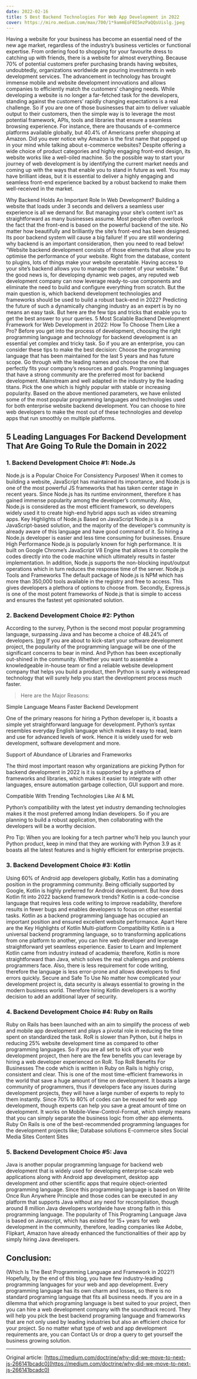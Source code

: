 ```yaml
---
date: 2022-02-16
title: 5 Best Backend Technologies For Web App Development in 2022
cover: https://miro.medium.com/max/700/1*9ammEoF0I5mzPaQQsUislg.jpeg
---
```


Having a website for your business has become an essential need of the new age market, regardless of the industry’s business verticles or functional expertise.
From ordering food to shopping for your favourite dress to catching up with friends, there is a website for almost everything.
Because 70% of potential customers prefer purchasing brands having websites, undoubtedly, organizations worldwide are pouring investments in web development services.
The advancement in technology has brought immense mobile and website development innovations and allows companies to efficiently match the customers’ changing needs.
While developing a website is no longer a far-fetched task for the developers, standing against the customers’ rapidly changing expectations is a real challenge.
So if you are one of those businesses that aim to deliver valuable output to their customers, then the simple way is to leverage the most potential framework, APIs, tools and libraries that ensure a seamless browsing experience.
For instance, there are thousands of e-commerce platforms available globally, but 40.4% of Americans prefer shopping at Amazon. Did you ever notice why Amazon is the first name that popped up in your mind while talking about e-commerce websites?
Despite offering a wide choice of product categories and highly engaging front-end design, its website works like a well-oiled machine.
So the possible way to start your journey of web development is by identifying the current market needs and coming up with the ways that enable you to stand in future as well. You may have brilliant ideas, but it is essential to deliver a highly engaging and seamless front-end experience backed by a robust backend to make them well-received in the market.

Why Backend Holds An Important Role In Web Development?
Building a website that loads under 3 seconds and delivers a seamless user experience is all we demand for. But managing your site’s content isn’t as straightforward as many businesses assume. Most people often overlook the fact that the front-end is based on the powerful backend of the site.
No matter how beautifully and brilliantly the site’s front-end has been designed. Its poor backend system will cause a big failure!
If you are still wondering why backend is an important consideration, then you need to read below!
“Website backend development consists of those elements that allow you to optimise the performance of your website. Right from the database, content to plugins, lots of things make your website operatable. Having access to your site’s backend allows you to manage the content of your website.”
But the good news is, for developing dynamic web pages, any reputed web development company can now leverage ready-to-use components and eliminate the need to build and configure everything from scratch.
But the main question is, which backend development technologies and frameworks should be used to build a robust back-end in 2022?
Predicting the future of such a dynamically changing industry as an expert is by no means an easy task. But here are the few tips and tricks that enable you to get the best answer to your queries.
5 Most Scalable Backend Development Framework for Web Development in 2022: How To Choose Them Like a Pro?
Before you get into the process of development, choosing the right programming language and technology for backend development is an essential yet complex and tricky task. So if you are an enterprise, you can consider these tips to make the best decision:
Choose the programming language that has been maintained for the last 5 years and has future scope.
Go through with the leading names and choose the one that perfectly fits your company’s resources and goals.
Programming languages that have a strong community are the preferred most for backend development.
Mainstream and well adapted in the industry by the leading titans.
Pick the one which is highly popular with stable or increasing popularity.
Based on the above mentioned parameters, we have enlisted some of the most popular programming languages and technologies used for both enterprise website backend development. You can choose to hire web developers to make the most out of these technologies and develop apps that run smoothly on multiple platforms.

## 5 Leading Languages For Backend Development That Are Going To Rule the Domain in 2022

### **1. Backend Development Choice #1: Node.Js**

Node.js is a Popular Choice For Consistency Purposes!
When it comes to building a website, JavaScript has maintained its importance, and Node.js is one of the most powerful JS frameworks that has taken center stage in recent years.
Since Node.js has its runtime environment, therefore it has gained immense popularity among the developer’s community.
Also, Node.js is considered as the most efficient framework, so developers widely used it to create high-end hybrid apps such as video streaming apps.
Key Highlights of Node.js
Based on JavaScript
Node.js is a JavaScript-based solution, and the majority of the developer’s community is already aware of this language and have good command of it. So hiring a Node.js developer is easier and less time consuming for businesses.
Ensure High Performance
Node.js is popularly known for high performance. It is built on Google Chrome’s JavaScript V8 Engine that allows it to compile the codes directly into the code machine which ultimately results in faster implementation. In addition, Node.js supports the non-blocking input/output operations which in turn reduces the response time of the server.
Node.js Tools and Frameworks
The default package of Node.js is NPM which has more than 350,000 tools available in the registry and free to access. This gives developers a plethora of options to choose from.
Secondly, Express.js is one of the most potent frameworks of Node.js that is simple to access and ensures the fastest yet opinionated solution.

### **2. Backend Development Choice #2: Python**

According to the survey, Python is the second most popular programming language, surpassing Java and has become a choice of 48.24% of developers.
[Img](https://miro.medium.com/max/700/0*Z9JwzndZ5-KJ6uH4)
If you are about to kick-start your software development project, the popularity of the programming language will be one of the significant concerns to bear in mind. And Python has been exceptionally out-shined in the community.
Whether you want to assemble a knowledgeable in-house team or find a reliable website development company that helps you build a product, then Python is surely a widespread technology that will surely help you start the development process much faster.

> Here are the Major Reasons:

Simple Language Means Faster Backend Development

One of the primary reasons for hiring a Python developer is, it boasts a simple yet straightforward language for development. Python’s syntax resembles everyday English language which makes it easy to read, learn and use for advanced levels of work. Hence it is widely used for web development, software development and more.

Support of Abundance of Libraries and Frameworks

The third most important reason why organizations are picking Python for backend development in 2022 is it is supported by a plethora of frameworks and libraries, which makes it easier to integrate with other languages, ensure automation garbage collection, GUI support and more.

Compatible With Trending Technologies Like AI & ML

Python’s compatibility with the latest yet industry demanding technologies makes it the most preferred among Indian developers. So if you are planning to build a robust application, then collaborating with the developers will be a worthy decision.

Pro Tip: When you are looking for a tech partner who’ll help you launch your Python product, keep in mind that they are working with Python 3.9 as it boasts all the latest features and is highly efficient for enterprise projects.

### **3. Backend Development Choice #3: Kotlin**

Using 60% of Android app developers globally, Kotlin has a dominating position in the programming community. Being officially supported by Google, Kotlin is highly preferred for Android development.
But how does Kotlin fit into 2022 backend framework trends?
Kotlin is a code-concise language that requires less code writing to improve readability, therefore results in fewer bugs and enables developers to focus on other essential tasks.
Kotlin as a backend programming language has occupied an important position and ensured excellent website performance.
Apart Here are the Key Highlights of Kotlin
Multi-platform Compatibility
Kotlin is a universal backend programming language, so to transforming applications from one platform to another, you can hire web developer and leverage straightforward yet seamless experience.
Easier to Learn and Implement
Kotlin came from industry instead of academia; therefore, Kotlin is more straightforward than Java, which solves the real challenges and problems programmers face. Also, there is less requirement for code writing, therefore the language is less error-prone and allows developers to find errors quickly.
Secure and Safe To Use
No matter how complicated your development project is, data security is always essential to growing in the modern business world. Therefore hiring Kotlin developers is a worthy decision to add an additional layer of security.

### **4. Backend Development Choice #4: Ruby on Rails**

Ruby on Rails has been launched with an aim to simplify the process of web and mobile app development and plays a pivotal role in reducing the time spent on standardized the task.
RoR is slower than Python, but it helps in reducing 25% website development time as compared to other programming languages. So if you are all set to kick off your web development project, then here are the few benefits you can leverage by hiring a web developer experienced on RoR.
Top RoR Benefits For Businesses
The code which is written in Ruby on Rails is highly crisp, consistent and clear. This is one of the most time-efficient frameworks in the world that save a huge amount of time on development.
It boasts a large community of programmers, thus if developers face any issues during development projects, they will have a large number of experts to reply to them instantly.
Since 70% to 80% of codes can be reused for web app development, though experts can help you save a great amount of time on development.
It works on Mobile-View-Control-Format, which simply means that you can simply separate the business logic from other app elements.
Ruby On Rails is one of the best-recommended programming languages for the development projects like;
Database solutions
E-commerce sites
Social Media Sites
Content Sites

### **5. Backend Development Choice #5: Java**

Java is another popular programming language for backend web development that is widely used for developing enterprise-scale web applications along with Android app development, desktop app development and other scientific apps that require object-oriented programming language.
Since this programming language is based on Write Once Run Anywhere Principle and those codes can be executed in any platform that supports Java without any need for recompilation, though around 8 million Java developers worldwide have strong faith in this programming language.
The popularity of This Programing Language
Java is based on Javascript, which has existed for 15+ years for web development in the community, therefore, leading companies like Adobe, Flipkart, Amazon have already enhanced the functionalities of their app by simply hiring Java developers.

## Conclusion:

(Which Is The Best Programming Language and Framework in 2022?)
Hopefully, by the end of this blog, you have few industry-leading programming languages for your web and app development. Every programming language has its own charm and losses, so there is no standard programing language that fits all business needs. If you are in a dilemma that which programing language is best suited to your project, then you can hire a web development company with the soundtrack record. They will help you pick the best backend programing language and frameworks that are not only used by leading industries but also an efficient choice for your project.
So no matter what type of web and app development requirements are, you can Contact Us or drop a query to get yourself the business growing solution.

<hr />

Original article: [https://medium.com/doctrine/why-did-we-move-to-next-js-266141bcadc0](https://medium.com/doctrine/why-did-we-move-to-next-js-266141bcadc0)
